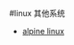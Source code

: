 <!--
 * @Description:
 * @Author: 焦国峰
 * @Github: https://github.com/clement-jiao
 * @Date: 2019-08-14 01:40:49
 * @LastEditors: clement-jiao
 * @LastEditTime: 2019-08-14 01:41:58
 -->
#linux 其他系统

- [alpine linux](./alpineLinux.md)

